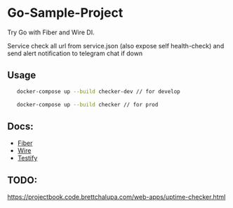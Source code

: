 # Go-Sample-Project

Try Go with Fiber and Wire DI.

Service check all url from service.json (also expose self health-check) and send alert notification to telegram chat if down

## Usage

```bash
   docker-compose up --build checker-dev // for develop
   
   docker-compose up --build checker // for prod
```

## Docs:

- [Fiber](https://gofiber.io/)
- [Wire](https://github.com/google/wire)
- [Testify](https://github.com/stretchr/testify)

## TODO: 
https://projectbook.code.brettchalupa.com/web-apps/uptime-checker.html
